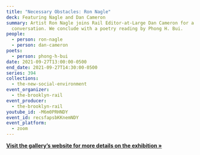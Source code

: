 ```yaml
---
title: "Necessary Obstacles: Ron Nagle"
deck: Featuring Nagle and Dan Cameron
summary: Artist Ron Nagle joins Rail Editor-at-Large Dan Cameron for a
  conversation. We conclude with a poetry reading by Phong H. Bui.
people:
  - person: ron-nagle
  - person: dan-cameron
poets:
  - person: phong-h-bui
date: 2021-09-27T13:00:00-0500
end_date: 2021-09-27T14:30:00-0500
series: 394
collections:
  - the-new-social-environment
event_organizer:
  - the-brooklyn-rail
event_producer:
  - the-brooklyn-rail
youtube_id: -M6m0PRHNDY
event_id: recsfapsbKKnemNDY
event_platform:
  - zoom
---
```

**[Visit the gallery’s website for more details on the exhibition »](https://matthewmarks.com/online/ron-nagle-necessary-obstacles)**